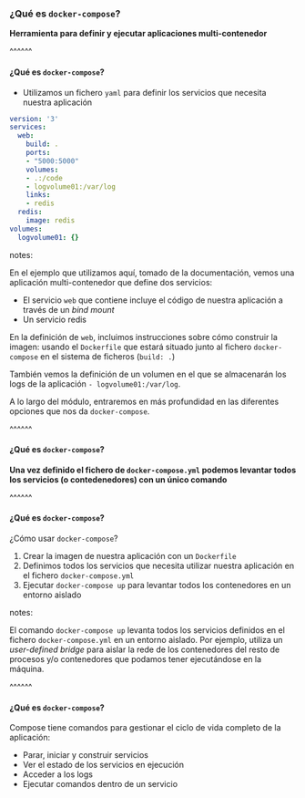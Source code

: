 ### ¿Qué es `docker-compose`?

**Herramienta para definir y ejecutar aplicaciones multi-contenedor**

^^^^^^

#### ¿Qué es `docker-compose`?

* Utilizamos un fichero `yaml` para definir los servicios que necesita nuestra
  aplicación

```yaml
version: '3'
services:
  web:
    build: .
    ports:
    - "5000:5000"
    volumes:
    - .:/code
    - logvolume01:/var/log
    links:
    - redis
  redis:
    image: redis
volumes:
  logvolume01: {}
```

notes:

En el ejemplo que utilizamos aquí, tomado de la documentación, vemos
una aplicación multi-contenedor que define dos servicios:

* El servicio `web` que contiene incluye el código de nuestra aplicación 
  a través de un _bind mount_
* Un servicio redis

En la definición de `web`, incluimos instrucciones sobre cómo construir la imagen:
usando el `Dockerfile` que estará situado junto al fichero `docker-compose` en 
el sistema de ficheros (`build: .`)

También vemos la definición de un volumen en el que se almacenarán los logs 
de la aplicación `- logvolume01:/var/log`.

A lo largo del módulo, entraremos en más profundidad en las diferentes opciones
que nos da `docker-compose`.

^^^^^^

#### ¿Qué es `docker-compose`?

**Una vez definido el fichero de `docker-compose.yml` podemos levantar 
todos los servicios (o contedenedores) con un único comando**

^^^^^^

#### ¿Qué es `docker-compose`?

¿Cómo usar `docker-compose`?

1. Crear la imagen de nuestra aplicación con un `Dockerfile`
1. Definimos todos los servicios que necesita utilizar nuestra aplicación en
   el fichero `docker-compose.yml`
1. Ejecutar `docker-compose up` para levantar todos los contenedores en un entorno
   aislado

notes:

El comando `docker-compose up` levanta todos los servicios definidos en el fichero
`docker-compose.yml` en un entorno aislado. Por ejemplo, utiliza un 
_user-defined bridge_ para aislar la rede de los contenedores del resto de procesos y/o
contenedores que podamos tener ejecutándose en la máquina.

^^^^^^

#### ¿Qué es `docker-compose`?

Compose tiene comandos para gestionar el ciclo de vida completo de la aplicación:

* Parar, iniciar y construir servicios
* Ver el estado de los servicios en ejecución
* Acceder a los logs
* Ejecutar comandos dentro de un servicio